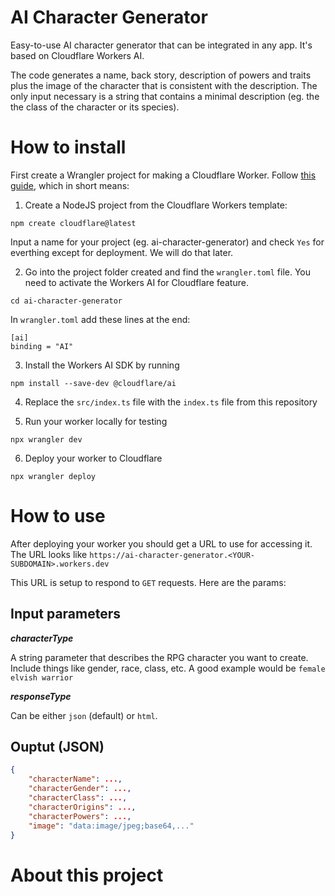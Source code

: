# AI Character Generator
Easy-to-use AI character generator that can be integrated in any app. It's based on Cloudflare Workers AI.

The code generates a name, back story, description of powers and traits plus the image of the character that is consistent with the description.
The only input necessary is a string that contains a minimal description (eg. the the class of the character or its species).

# How to install

First create a Wrangler project for making a Cloudflare Worker. Follow [this guide](https://developers.cloudflare.com/workers-ai/get-started/workers-wrangler/), which in short means:

1. Create a NodeJS project from the Cloudflare Workers template:

```
npm create cloudflare@latest
```

Input a name for your project (eg. ai-character-generator) and check `Yes` for everthing except for deployment. We will do that later.

2. Go into the project folder created and find the `wrangler.toml` file. You need to activate the Workers AI for Cloudflare feature.

```
cd ai-character-generator
```

In `wrangler.toml` add these lines at the end:

```
[ai]
binding = "AI"
```

3. Install the Workers AI SDK by running

```
npm install --save-dev @cloudflare/ai
```

4. Replace the `src/index.ts` file with the `index.ts` file from this repository

5. Run your worker locally for testing

```
npx wrangler dev
```

6. Deploy your worker to Cloudflare

```
npx wrangler deploy
```

# How to use

After deploying your worker you should get a URL to use for accessing it. The URL looks like `https://ai-character-generator.<YOUR-SUBDOMAIN>.workers.dev`

This URL is setup to respond to `GET` requests. Here are the params:

## Input parameters
***characterType***

A string parameter that describes the RPG character you want to create. Include things like gender, race, class, etc. A good example would be `female elvish warrior`

***responseType***

Can be either `json` (default) or `html`. 

## Ouptut (JSON)

```json
{
    "characterName": ...,
    "characterGender": ...,
    "characterClass": ...,
    "characterOrigins": ...,
    "characterPowers": ...,
    "image": "data:image/jpeg;base64,..."
}
```


# About this project
